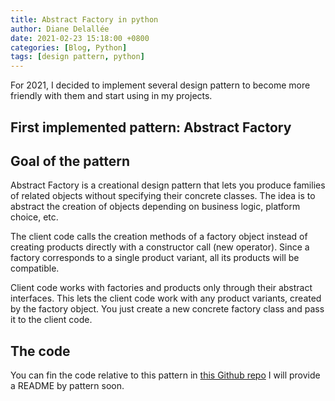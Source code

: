 ```yaml
---
title: Abstract Factory in python
author: Diane Delallée
date: 2021-02-23 15:18:00 +0800
categories: [Blog, Python]
tags: [design pattern, python]
---
```


For 2021, I decided to implement several design pattern to become more friendly with them and start using in my projects.

## First implemented pattern: Abstract Factory


## Goal of the pattern

Abstract Factory is a creational design pattern that lets you produce families of related objects without specifying their concrete classes.
The idea is to abstract the creation of objects depending on business logic, platform choice, etc.

The client code calls the creation methods of a factory object instead of creating products directly with a constructor 
call (new operator). Since a factory corresponds to a single product variant, all its products will be compatible.

Client code works with factories and products only through their abstract interfaces. 
This lets the client code work with any product variants, created by the factory object. 
You just create a new concrete factory class and pass it to the client code.


## The code

You can fin the code relative to this pattern in [this Github repo](https://github.com/dianedelallee/pythonDesignPattern/tree/master/patterns/creational/abstract_factory)
I will provide a README by pattern soon.
